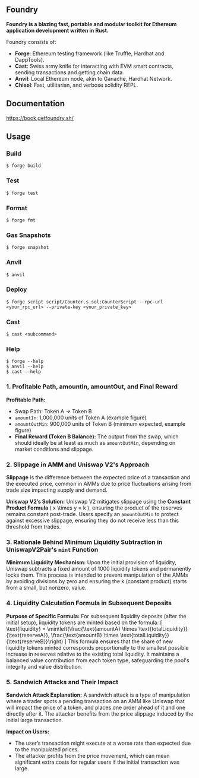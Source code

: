 ## Foundry

**Foundry is a blazing fast, portable and modular toolkit for Ethereum application development written in Rust.**

Foundry consists of:

-   **Forge**: Ethereum testing framework (like Truffle, Hardhat and DappTools).
-   **Cast**: Swiss army knife for interacting with EVM smart contracts, sending transactions and getting chain data.
-   **Anvil**: Local Ethereum node, akin to Ganache, Hardhat Network.
-   **Chisel**: Fast, utilitarian, and verbose solidity REPL.

## Documentation

https://book.getfoundry.sh/

## Usage

### Build

```shell
$ forge build
```

### Test

```shell
$ forge test
```

### Format

```shell
$ forge fmt
```

### Gas Snapshots

```shell
$ forge snapshot
```

### Anvil

```shell
$ anvil
```

### Deploy

```shell
$ forge script script/Counter.s.sol:CounterScript --rpc-url <your_rpc_url> --private-key <your_private_key>
```

### Cast

```shell
$ cast <subcommand>
```

### Help

```shell
$ forge --help
$ anvil --help
$ cast --help
```

### 1. Profitable Path, amountIn, amountOut, and Final Reward

**Profitable Path:**
- Swap Path: Token A → Token B
- `amountIn`: 1,000,000 units of Token A (example figure)
- `amountOutMin`: 900,000 units of Token B (minimum expected, example figure)
- **Final Reward (Token B Balance):** The output from the swap, which should ideally be at least as much as `amountOutMin`, depending on market conditions and slippage.

### 2. Slippage in AMM and Uniswap V2's Approach

**Slippage** is the difference between the expected price of a transaction and the executed price, common in AMMs due to price fluctuations arising from trade size impacting supply and demand.

**Uniswap V2’s Solution:**
Uniswap V2 mitigates slippage using the **Constant Product Formula** \( x \times y = k \), ensuring the product of the reserves remains constant post-trade. Users specify an `amountOutMin` to protect against excessive slippage, ensuring they do not receive less than this threshold from trades.

### 3. Rationale Behind Minimum Liquidity Subtraction in UniswapV2Pair's `mint` Function

**Minimum Liquidity Mechanism:**
Upon the initial provision of liquidity, Uniswap subtracts a fixed amount of 1000 liquidity tokens and permanently locks them. This process is intended to prevent manipulation of the AMMs by avoiding divisions by zero and ensuring the k (constant product) starts from a small, but nonzero, value.

### 4. Liquidity Calculation Formula in Subsequent Deposits

**Purpose of Specific Formula:**
For subsequent liquidity deposits (after the initial setup), liquidity tokens are minted based on the formula:
\[ \text{liquidity} = \min\left(\frac{\text{amountA} \times \text{totalLiquidity}}{\text{reserveA}}, \frac{\text{amountB} \times \text{totalLiquidity}}{\text{reserveB}}\right) \]
This formula ensures that the share of new liquidity tokens minted corresponds proportionally to the smallest possible increase in reserves relative to the existing total liquidity. It maintains a balanced value contribution from each token type, safeguarding the pool's integrity and value distribution.

### 5. Sandwich Attacks and Their Impact

**Sandwich Attack Explanation:**
A sandwich attack is a type of manipulation where a trader spots a pending transaction on an AMM like Uniswap that will impact the price of a token, and places one order ahead of it and one directly after it. The attacker benefits from the price slippage induced by the initial large transaction.

**Impact on Users:**
- The user’s transaction might execute at a worse rate than expected due to the manipulated prices.
- The attacker profits from the price movement, which can mean significant extra costs for regular users if the initial transaction was large.
